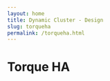 ```yaml
---
layout: home
title: Dynamic Cluster - Design
slug: torqueha
permalink: /torqueha.html
---
```

# Torque HA

